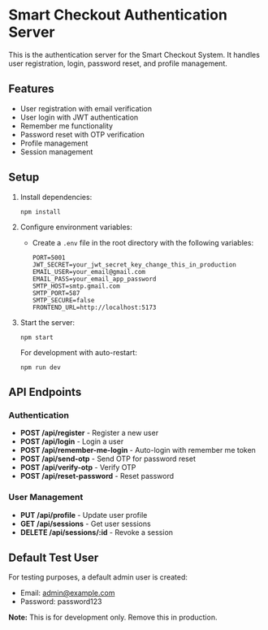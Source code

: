 # Smart Checkout Authentication Server

This is the authentication server for the Smart Checkout System. It handles user registration, login, password reset, and profile management.

## Features

- User registration with email verification
- User login with JWT authentication
- Remember me functionality
- Password reset with OTP verification
- Profile management
- Session management

## Setup

1. Install dependencies:
   ```
   npm install
   ```

2. Configure environment variables:
   - Create a `.env` file in the root directory with the following variables:
     ```
     PORT=5001
     JWT_SECRET=your_jwt_secret_key_change_this_in_production
     EMAIL_USER=your_email@gmail.com
     EMAIL_PASS=your_email_app_password
     SMTP_HOST=smtp.gmail.com
     SMTP_PORT=587
     SMTP_SECURE=false
     FRONTEND_URL=http://localhost:5173
     ```

3. Start the server:
   ```
   npm start
   ```
   
   For development with auto-restart:
   ```
   npm run dev
   ```

## API Endpoints

### Authentication

- **POST /api/register** - Register a new user
- **POST /api/login** - Login a user
- **POST /api/remember-me-login** - Auto-login with remember me token
- **POST /api/send-otp** - Send OTP for password reset
- **POST /api/verify-otp** - Verify OTP
- **POST /api/reset-password** - Reset password

### User Management

- **PUT /api/profile** - Update user profile
- **GET /api/sessions** - Get user sessions
- **DELETE /api/sessions/:id** - Revoke a session

## Default Test User

For testing purposes, a default admin user is created:

- Email: admin@example.com
- Password: password123

**Note:** This is for development only. Remove this in production.
